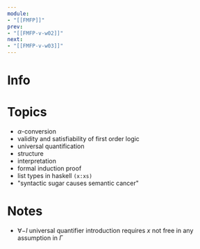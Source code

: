 ```yaml
---
module:
- "[[FMFP]]"
prev:
- "[[FMFP-v-w02]]"
next:
- "[[FMFP-v-w03]]"
---
```



# Info


# Topics
- $\alpha$-conversion
- validity and satisfiability of first order logic
- universal quantification
- structure
- interpretation
- formal induction proof
- list types in haskell `(x:xs)`
- "syntactic sugar causes semantic cancer"

# Notes
- $\forall-I$ universal quantifier introduction requires $x$ not free in any assumption in $\Gamma$


